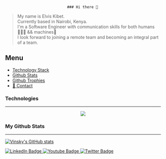                                 ### Hi there 👋

 > <p> My name is Elvis Kibet. <br>
 > Currently based in Nairobi, Kenya.  <br>
 > I'm a Software Engineer with communication skills for both humans👨‍👩‍👧 && machines🚀 <br />
 > I look forward to joining a remote team and becoming an integral part of a team. </p>


## Menu
  - [Technology Stack](#technologies)
  - [Github Stats](#my-github-stats)
  - [Github Trophies](#github-trophies)
  - [📱 Contact](#-You-can-reach-me-here)
             
  ### Technologies
- - - -
 <p align="center">
    <img src="https://img.shields.io/badge/Git-F05032?style=for-the-badge&logo=git&logoColor=white" />
    
 </p>
 
 
 ### My Github Stats 
- - - -

[![Vinsky's GitHub stats](https://github-readme-stats.vercel.app/api?username=vinsky001)](https://github.com/vinsky001/github-readme-stats)
             
             
             
             
             
   <div id="badges">
                      <a href="your-linkedin-URL">
                  <img src="https://img.shields.io/badge/LinkedIn-blue?style=for-the-badge&logo=linkedin&logoColor=white" alt="LinkedIn Badge"/>
                      </a>
                                     <a href="your-youtube-URL">
             <img src="https://img.shields.io/badge/YouTube-red?style=for-the-badge&logo=youtube&logoColor=white" alt="Youtube Badge"/>
                      </a>
                     <a href="your-twitter-URL">
                <img src="https://img.shields.io/badge/Twitter-blue?style=for-the-badge&logo=twitter&logoColor=white" alt="Twitter Badge"/>
                </a>
          </div>
             
             
             
             
             

               
